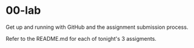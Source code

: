 # 00-lab
Get up and running with GitHub and the assignment submission process.

Refer to the README.md for each of tonight's 3 assigments.
